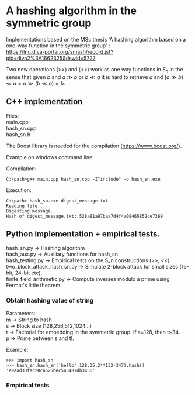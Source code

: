 # A hashing algorithm in the symmetric group

Implementations based on the MSc thesis 'A hashing algorithm based on a one-way function in the symmetric group' :      
https://lnu.diva-portal.org/smash/record.jsf?pid=diva2%3A1662325&dswid=5727

Two new operations (\>>) and (\<<) work as one way functions in $S_n$ in the sense that given $b$ and $a\gg b$ or $b\ll a$ it is hard to retrieve $a$ and 
$(a\gg b)\ll a = a\gg(b\ll a) = b$.


## C++ implementation
  
  Files:  
  main.cpp  
  hash_sn.cpp  
  hash_sn.h  
  
  The Boost library is needed for the compilation (https://www.boost.org/).
  
  Example on windows command line:  
  
  Compilation: 
  
  ```
  C:\path>g++ main.cpp hash_sn.cpp -I"include" -o hash_sn.exe  
  ```
  Execution:  
  
  ```
  C:\path> hash_sn.exe digest_message.txt  
  Reading file...  
  Digesting message...  
  Hash of digest_message.txt: 528a81a97baa7d4f4a08465852ce7369  
  ``` 
  
## Python implementation + empirical tests.
  
  hash_sn.py                  -> Hashing algorithm    
  hash_aux.py                 -> Auxiliary functions for hash_sn  
  hash_testing.py             -> Empirical tests on the S_n constructions (>>, <<)  
  two_block_attack_hash_sn.py -> Simulate 2-block attack for small sizes (16-bit, 24-bit etc),  
  finite_field_arithmetic.py  -> Compute inverses modulo a prime using Fermat's little theorem.  
  
### Obtain hashing value of string  
  Parameters:  
  m -> String to hash  
  s -> Block size (128,256,512,1024...)  
  t -> Factorial for embedding in the symmetric group. If s=128, then t>34.  
  p -> Prime between s and t!.    

  Example:  
  ```
  >>> import hash_sn  
  >>> hash_sn.hash_sn('hello',128,35,2**132-347).hash()  
  'e9aad33fac20ca525bec545487db3456' 
  ```
### Empirical tests  
  
